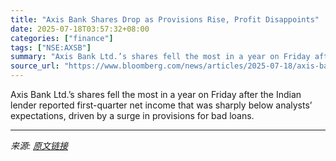 ```yaml
---
title: "Axis Bank Shares Drop as Provisions Rise, Profit Disappoints"
date: 2025-07-18T03:57:32+08:00
categories: ["finance"]
tags: ["NSE:AXSB"]
summary: "Axis Bank Ltd.’s shares fell the most in a year on Friday after the Indian lender reported first-quarter net income that was sharply below analysts’ expectations, driven by a surge in provisions for b"
source_url: "https://www.bloomberg.com/news/articles/2025-07-18/axis-bank-shares-tumble-as-provisions-climb-profit-disappoints"
---
```


Axis Bank Ltd.’s shares fell the most in a year on Friday after the Indian lender reported first-quarter net income that was sharply below analysts’ expectations, driven by a surge in provisions for bad loans.

---

*来源: [原文链接](https://www.bloomberg.com/news/articles/2025-07-18/axis-bank-shares-tumble-as-provisions-climb-profit-disappoints)*
